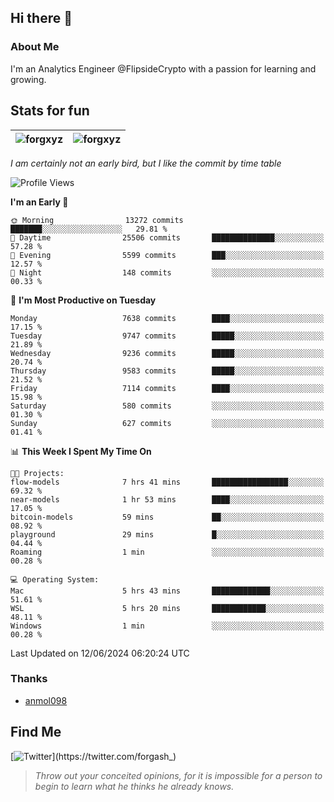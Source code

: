## Hi there 👋

### About Me

I'm an Analytics Engineer @FlipsideCrypto with a passion for learning and growing.
  
## Stats for fun

| <img align="center" src="https://github-readme-streak-stats.herokuapp.com/?user=forgxyz&theme=tokyonight" alt="forgxyz" /> | <img align="center" src="https://github-readme-stats.vercel.app/api?username=forgxyz&theme=tokyonight&show_icons=true" alt="forgxyz" /> |
| ------------- |------------- |

*I am certainly not an early bird, but I like the commit by time table*  

<!--START_SECTION:waka-->
![Profile Views](http://img.shields.io/badge/Profile%20Views-0-blue)

**I'm an Early 🐤** 

```text
🌞 Morning                13272 commits       ███████░░░░░░░░░░░░░░░░░░   29.81 % 
🌆 Daytime                25506 commits       ██████████████░░░░░░░░░░░   57.28 % 
🌃 Evening                5599 commits        ███░░░░░░░░░░░░░░░░░░░░░░   12.57 % 
🌙 Night                  148 commits         ░░░░░░░░░░░░░░░░░░░░░░░░░   00.33 % 
```
📅 **I'm Most Productive on Tuesday** 

```text
Monday                   7638 commits        ████░░░░░░░░░░░░░░░░░░░░░   17.15 % 
Tuesday                  9747 commits        █████░░░░░░░░░░░░░░░░░░░░   21.89 % 
Wednesday                9236 commits        █████░░░░░░░░░░░░░░░░░░░░   20.74 % 
Thursday                 9583 commits        █████░░░░░░░░░░░░░░░░░░░░   21.52 % 
Friday                   7114 commits        ████░░░░░░░░░░░░░░░░░░░░░   15.98 % 
Saturday                 580 commits         ░░░░░░░░░░░░░░░░░░░░░░░░░   01.30 % 
Sunday                   627 commits         ░░░░░░░░░░░░░░░░░░░░░░░░░   01.41 % 
```


📊 **This Week I Spent My Time On** 

```text
🐱‍💻 Projects: 
flow-models              7 hrs 41 mins       █████████████████░░░░░░░░   69.32 % 
near-models              1 hr 53 mins        ████░░░░░░░░░░░░░░░░░░░░░   17.05 % 
bitcoin-models           59 mins             ██░░░░░░░░░░░░░░░░░░░░░░░   08.92 % 
playground               29 mins             █░░░░░░░░░░░░░░░░░░░░░░░░   04.44 % 
Roaming                  1 min               ░░░░░░░░░░░░░░░░░░░░░░░░░   00.28 % 

💻 Operating System: 
Mac                      5 hrs 43 mins       █████████████░░░░░░░░░░░░   51.61 % 
WSL                      5 hrs 20 mins       ████████████░░░░░░░░░░░░░   48.11 % 
Windows                  1 min               ░░░░░░░░░░░░░░░░░░░░░░░░░   00.28 % 
```


 Last Updated on 12/06/2024 06:20:24 UTC
<!--END_SECTION:waka-->

### Thanks
 - [anmol098](https://github.com/anmol098/waka-readme-stats/)
  
## Find Me
[![Twitter](https://img.shields.io/twitter/url/https/twitter.com/forgash_.svg?style=social&label=Follow%20%40forgash_)](https://twitter.com/forgash_)


> *Throw out your conceited opinions, for it is impossible for a person to begin to learn what he thinks he already knows.* 
